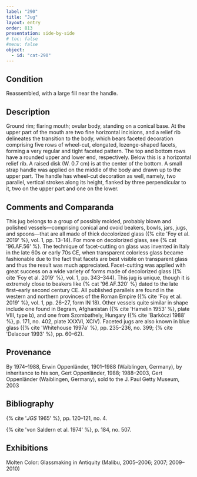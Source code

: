 ```yaml
---
label: "290"
title: "Jug"
layout: entry
order: 813
presentation: side-by-side
# toc: false
#menu: false 
object:
  - id: "cat-290"
---
```


## Condition

Reassembled, with a large fill near the handle.

## Description

Ground rim; flaring mouth; ovular body, standing on a conical base. At the upper part of the mouth are two fine horizontal incisions, and a relief rib delineates the transition to the body, which bears faceted decoration comprising five rows of wheel-cut, elongated, lozenge-shaped facets, forming a very regular and tight faceted pattern. The top and bottom rows have a rounded upper and lower end, respectively. Below this is a horizontal relief rib. A raised disk (W. 0.7 cm) is at the center of the bottom. A small strap handle was applied on the middle of the body and drawn up to the upper part. The handle has wheel-cut decoration as well, namely, two parallel, vertical strokes along its height, flanked by three perpendicular to it, two on the upper part and one on the lower.

## Comments and Comparanda

This jug belongs to a group of possibly molded, probably blown and polished vessels—comprising conical and ovoid beakers, bowls, jars, jugs, and spoons—that are all made of thick decolorized glass ({% cite 'Foy et al. 2019' %}, vol. 1, pp. 13–14). For more on decolorized glass, see {% cat '96.AF.56' %}. The technique of facet-cutting on glass was invented in Italy in the late 60s or early 70s CE, when transparent colorless glass became fashionable due to the fact that facets are best visible on transparent glass and thus the result was much appreciated. Facet-cutting was applied with great success on a wide variety of forms made of decolorized glass ({% cite 'Foy et al. 2019' %}, vol. 1, pp. 343–344). This jug is unique, though it is extremely close to beakers like {% cat '96.AF.320' %} dated to the late first–early second century CE. All published parallels are found in the western and northern provinces of the Roman Empire ({% cite 'Foy et al. 2019' %}, vol. 1, pp. 26–27, form IN 18). Other vessels quite similar in shape include one found in Begram, Afghanistan ({% cite 'Hamelin 1953' %}, plate VIII, type b), and one from Szombathely, Hungary ({% cite 'Barkóczi 1988' %}, p. 171, no. 402, plate XXXVI, XCIV). Faceted jugs are also known in blue glass ({% cite 'Whitehouse 1997a' %}, pp. 235–236, no. 399; {% cite 'Delacour 1993' %}, pp. 60–62).

## Provenance

By 1974–1988, Erwin Oppenländer, 1901–1988 (Waiblingen, Germany), by inheritance to his son, Gert Oppenländer, 1988; 1988–2003, Gert Oppenländer (Waiblingen, Germany), sold to the J. Paul Getty Museum, 2003

## Bibliography

{% cite '*JGS* 1965' %}, pp. 120–121, no. 4.

{% cite 'von Saldern et al. 1974' %}, p. 184, no. 507.

## Exhibitions

Molten Color: Glassmaking in Antiquity (Malibu, 2005–2006; 2007; 2009–2010)